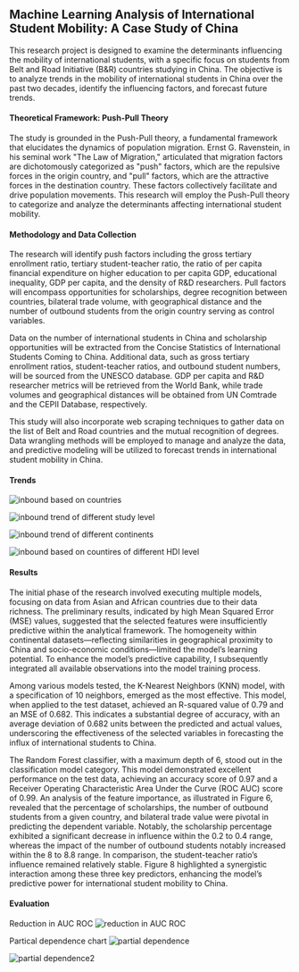 ## Machine Learning Analysis of International Student Mobility: A Case Study of China
This research project is designed to examine the determinants influencing the mobility of international students, with a specific focus on students from Belt and Road Initiative (B&R) countries studying in China. The objective is to analyze trends in the mobility of international students in China over the past two decades, identify the influencing factors, and forecast future trends.

#### Theoretical Framework: Push-Pull Theory
The study is grounded in the Push-Pull theory, a fundamental framework that elucidates the dynamics of population migration. Ernst G. Ravenstein, in his seminal work "The Law of Migration," articulated that migration factors are dichotomously categorized as "push" factors, which are the repulsive forces in the origin country, and "pull" factors, which are the attractive forces in the destination country. These factors collectively facilitate and drive population movements. This research will employ the Push-Pull theory to categorize and analyze the determinants affecting international student mobility.

#### Methodology and Data Collection
The research will identify push factors including the gross tertiary enrollment ratio, tertiary student-teacher ratio, the ratio of per capita financial expenditure on higher education to per capita GDP, educational inequality, GDP per capita, and the density of R&D researchers. Pull factors will encompass opportunities for scholarships, degree recognition between countries, bilateral trade volume, with geographical distance and the number of outbound students from the origin country serving as control variables.

Data on the number of international students in China and scholarship opportunities will be extracted from the Concise Statistics of International Students Coming to China. Additional data, such as gross tertiary enrollment ratios, student-teacher ratios, and outbound student numbers, will be sourced from the UNESCO database. GDP per capita and R&D researcher metrics will be retrieved from the World Bank, while trade volumes and geographical distances will be obtained from UN Comtrade and the CEPII Database, respectively.

This study will also incorporate web scraping techniques to gather data on the list of Belt and Road countries and the mutual recognition of degrees. Data wrangling methods will be employed to manage and analyze the data, and predictive modeling will be utilized to forecast trends in international student mobility in China.

#### Trends
![inbound based on countries](https://user-images.githubusercontent.com/89746479/215656074-6f7a7fb9-ea67-4dfc-a962-490763f0ac5d.png)

![inbound trend of different study level](https://user-images.githubusercontent.com/89746479/210922241-99b83b8e-8151-4b32-a3f0-95fff0e506d9.png)

![inbound trend of different continents](https://user-images.githubusercontent.com/89746479/210922281-d30c3805-f7c3-462e-ba49-e933aa26853c.png)

![inbound based on countires of different HDI level](https://user-images.githubusercontent.com/89746479/210922298-15f852dc-b744-4078-a2fe-3214e779c940.png)

#### Results
The initial phase of the research involved executing multiple models, focusing on data from Asian and African countries due to their data richness. The preliminary results, indicated by high Mean Squared Error (MSE) values, suggested that the selected features were insufficiently predictive within the analytical framework. The homogeneity within continental datasets—reflecting similarities in geographical proximity to China and socio-economic conditions—limited the model’s learning potential. To enhance the model’s predictive capability, I subsequently integrated all available observations into the model training process.

Among various models tested, the K-Nearest Neighbors (KNN) model, with a specification of 10 neighbors, emerged as the most effective. This model, when applied to the test dataset, achieved an R-squared value of 0.79 and an MSE of 0.682. This indicates a substantial degree of accuracy, with an average deviation of 0.682 units between the predicted and actual values, underscoring the effectiveness of the selected variables in forecasting the influx of international students to China.

The Random Forest classifier, with a maximum depth of 6, stood out in the classification model category. This model demonstrated excellent performance on the test data, achieving an accuracy score of 0.97 and a Receiver Operating Characteristic Area Under the Curve (ROC AUC) score of 0.99. An analysis of the feature importance, as illustrated in Figure 6, revealed that the percentage of scholarships, the number of outbound students from a given country, and bilateral trade value were pivotal in predicting the dependent variable. Notably, the scholarship percentage exhibited a significant decrease in influence within the 0.2 to 0.4 range, whereas the impact of the number of outbound students notably increased within the 8 to 8.8 range. In comparison, the student-teacher ratio’s influence remained relatively stable. Figure 8 highlighted a synergistic interaction among these three key predictors, enhancing the model’s predictive power for international student mobility to China.

#### Evaluation
Reduction in AUC ROC 
![reduction in AUC ROC](https://user-images.githubusercontent.com/89746479/211184030-1e07082b-2bc8-475a-828f-b59fe4bd55d2.png)

Partical dependence chart 
![partial dependence](https://user-images.githubusercontent.com/89746479/211183950-b16379da-bb50-40ab-8e5c-61f8ffe32921.png)

![partial dependence2](https://user-images.githubusercontent.com/89746479/211184011-7352a9a8-4ef2-4d76-a864-7286f4f98735.png)





